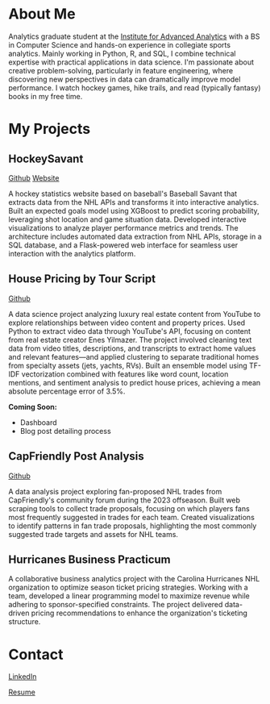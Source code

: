 # About Me

Analytics graduate student at the [Institute for Advanced Analytics](https://analytics.ncsu.edu) with a BS in Computer Science and hands-on experience in collegiate sports analytics. Mainly working in Python, R, and SQL, I combine technical expertise with practical applications in data science. I'm passionate about creative problem-solving, particularly in feature engineering, where discovering new perspectives in data can dramatically improve model performance. I watch hockey games, hike trails, and read (typically fantasy) books in my free time.

# My Projects

## HockeySavant

[Github](https://github.com/CharlesJub/HockeySavant) [Website](http://www.hockeysavant.com/)

A hockey statistics website based on baseball's Baseball Savant that extracts data from the NHL APIs and transforms it into interactive analytics. Built an expected goals model using XGBoost to predict scoring probability, leveraging shot location and game situation data. Developed interactive visualizations to analyze player performance metrics and trends. The architecture includes automated data extraction from NHL APIs, storage in a SQL database, and a Flask-powered web interface for seamless user interaction with the analytics platform.

## House Pricing by Tour Script

[Github](https://github.com/CharlesJub/House-Tour-Pricing)

A data science project analyzing luxury real estate content from YouTube to explore relationships between video content and property prices. Used Python to extract video data through YouTube's API, focusing on content from real estate creator Enes Yilmazer. The project involved cleaning text data from video titles, descriptions, and transcripts to extract home values and relevant features—and applied clustering to separate traditional homes from specialty assets (jets, yachts, RVs). Built an ensemble model using TF-IDF vectorization combined with features like word count, location mentions, and sentiment analysis to predict house prices, achieving a mean absolute percentage error of 3.5%.

**Coming Soon:**

- Dashboard
- Blog post detailing process

## CapFriendly Post Analysis

[Github](https://github.com/CharlesJub/CapFriendlyPost/tree/main)

A data analysis project exploring fan-proposed NHL trades from CapFriendly's community forum during the 2023 offseason. Built web scraping tools to collect trade proposals, focusing on which players fans most frequently suggested in trades for each team. Created visualizations to identify patterns in fan trade proposals, highlighting the most commonly suggested trade targets and assets for NHL teams.

## Hurricanes Business Practicum

A collaborative business analytics project with the Carolina Hurricanes NHL organization to optimize season ticket pricing strategies. Working with a team, developed a linear programming model to maximize revenue while adhering to sponsor-specified constraints. The project delivered data-driven pricing recommendations to enhance the organization's ticketing structure.

# Contact

[LinkedIn](linkedin.com/in/charles-jubera/)

[Resume](https://raw.githubusercontent.com/CharlesJub/CharlesJub.github.io/751c74b022a50b4c257236aeed0e4812ce7c9c65/Jubera_Charlie.pdf)
